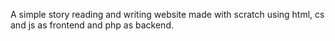 A simple story reading and writing website made with scratch using html, cs and js as frontend and php as backend.
